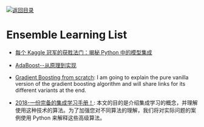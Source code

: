[![返回目录](https://user-images.githubusercontent.com/5803001/38079637-ff0abcf0-3371-11e8-9b76-ad651620afc7.jpg)](https://github.com/wx-chevalier/Awesome-Lists)

# Ensemble Learning List

- [每个 Kaggle 冠军的获胜法门：揭秘 Python 中的模型集成](https://mp.weixin.qq.com/s/yY_-qJoza2xGRqrm40abkg)

- [AdaBoost--从原理到实现](http://blog.csdn.net/dark_scope/article/details/14103983)

- [Gradient Boosting from scratch](https://medium.com/mlreview/gradient-boosting-from-scratch-1e317ae4587d?source=linkShare-fe48c4221a4c-1526129859): I am going to explain the pure vanilla version of the gradient boosting algorithm and will share links for its different variants at the end. 

- [2018-一份完备的集成学习手册！](https://mp.weixin.qq.com/s/Pkc8KyDZ53ZGO5lNLVjoBg): 本文的目的是介绍集成学习的概念，并理解使用这种技术的算法。为了加强您对不同算法的理解，我们将对实际问题的案例使用 Python 来解释这些高级算法。
